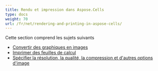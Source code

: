 ```yaml
---
title: Rendu et impression dans Aspose.Cells
type: docs
weight: 70
url: /fr/net/rendering-and-printing-in-aspose-cells/
---
```


Cette section comprend les sujets suivants

- [Convertir des graphiques en images](/cells/fr/net/convert-charts-to-images/)
- [Imprimer des feuilles de calcul](/cells/fr/net/print-spreadsheets/)
- [Spécifier la résolution, la qualité, la compression et d'autres options d'image](/cells/fr/net/specify-image-resolution-quality-compression-and-other-options/)
